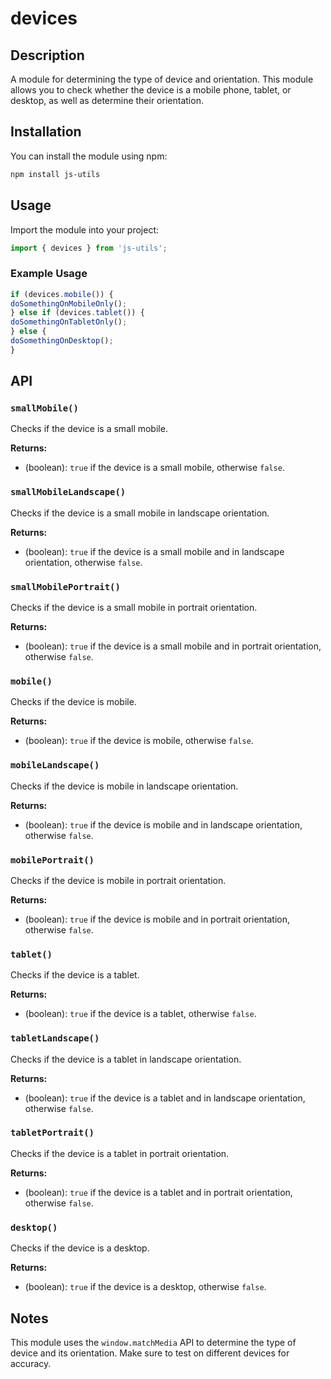 # devices

## Description

A module for determining the type of device and orientation. This module allows you to check whether the device is a mobile phone, tablet, or desktop, as well as determine their orientation.

## Installation

You can install the module using npm:

```bash
npm install js-utils
```

## Usage

Import the module into your project:

```javascript
import { devices } from 'js-utils';
```

### Example Usage

```javascript
if (devices.mobile()) {
doSomethingOnMobileOnly();
} else if (devices.tablet()) {
doSomethingOnTabletOnly();
} else {
doSomethingOnDesktop();
}
```

## API

### `smallMobile()`

Checks if the device is a small mobile.

**Returns:**
- (boolean): `true` if the device is a small mobile, otherwise `false`.

### `smallMobileLandscape()`

Checks if the device is a small mobile in landscape orientation.

**Returns:**
- (boolean): `true` if the device is a small mobile and in landscape orientation, otherwise `false`.

### `smallMobilePortrait()`

Checks if the device is a small mobile in portrait orientation.

**Returns:**
- (boolean): `true` if the device is a small mobile and in portrait orientation, otherwise `false`.

### `mobile()`

Checks if the device is mobile.

**Returns:**
- (boolean): `true` if the device is mobile, otherwise `false`.

### `mobileLandscape()`

Checks if the device is mobile in landscape orientation.

**Returns:**
- (boolean): `true` if the device is mobile and in landscape orientation, otherwise `false`.

### `mobilePortrait()`

Checks if the device is mobile in portrait orientation.

**Returns:**
- (boolean): `true` if the device is mobile and in portrait orientation, otherwise `false`.

### `tablet()`

Checks if the device is a tablet.

**Returns:**
- (boolean): `true` if the device is a tablet, otherwise `false`.

### `tabletLandscape()`

Checks if the device is a tablet in landscape orientation.

**Returns:**
- (boolean): `true` if the device is a tablet and in landscape orientation, otherwise `false`.

### `tabletPortrait()`

Checks if the device is a tablet in portrait orientation.

**Returns:**
- (boolean): `true` if the device is a tablet and in portrait orientation, otherwise `false`.

### `desktop()`

Checks if the device is a desktop.

**Returns:**
- (boolean): `true` if the device is a desktop, otherwise `false`.

## Notes

This module uses the `window.matchMedia` API to determine the type of device and its orientation. Make sure to test on different devices for accuracy.
